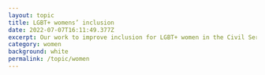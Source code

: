 ```yaml
---
layout: topic
title: LGBT+ womens’ inclusion
date: 2022-07-07T16:11:49.377Z
excerpt: Our work to improve inclusion for LGBT+ women in the Civil Service.
category: women
background: white
permalink: /topic/women
---
```


